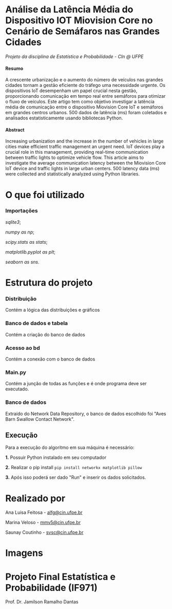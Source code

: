 # Análise da Latência Média do Dispositivo IOT Miovision Core no Cenário de Semáfaros nas Grandes Cidades
_Projeto da disciplina de Estatística e Probabilidade - CIn @ UFPE_

#### Resumo
A crescente urbanização e o aumento do número de veículos nas grandes cidades tornam a gestão eficiente do tráfego uma necessidade urgente. Os dispositivos IoT desempenham um papel crucial nesta gestão, proporcionando comunicação em tempo real entre semáforos para otimizar o fluxo de veículos. Este artigo tem como objetivo investigar a latência média de comunicação entre o dispositivo Miovision Core IoT e semáforos em grandes centros urbanos. 500 dados de latência (ms) foram coletados e analisados ​​estatisticamente usando bibliotecas Python.

#### Abstract
Increasing urbanization and the increase in the number of vehicles in large cities make efficient traffic management an urgent need. IoT devices play a crucial role in this management, providing real-time communication between traffic lights to optimize vehicle flow. This article aims to investigate the average communication latency between the Miovision Core IoT device and traffic lights in large urban centers. 500 latency data (ms) were collected and statistically analyzed using Python libraries.

# O que foi utilizado
### Importações

_sqlite3_;

_numpy as np_;

_scipy.stats as stats_;

_matplotlib.pyplot as plt_;

_seaborn as sns_.

# Estrutura do projeto

### Distribuição
Contém a lógica das distribuições e gráficos
### Banco de dados e tabela
Contém a criação do banco de dados
### Acesso ao bd
Contém a conexão com o banco de dados
### Main.py
Contém a junção de todas as funções e é onde programa deve ser executado.

### Banco de dados

Extraído do Network Data Repository, o banco de dados escolhido foi "Aves Barn Swallow Contact Network".

## Execução

Para a execução do algoritmo em sua máquina é necessário:

**1.** Possuir Python instalado em seu computador

**2.** Realizar o pip install 
`pip install networkx matplotlib pillow`

**3.** Após isso poderá ser dado "Run" e inserir os dados solicitados.

# Realizado por
Ana Luisa Feitosa - alfg@cin.ufpe.br

Marina Veloso - mmv5@cin.ufpe.br

Saunay Coutinho - svsc@cin.ufpe.br

# Imagens




# Projeto Final Estatística e Probabilidade (IF971)
Prof. Dr. Jamilson Ramalho Dantas
